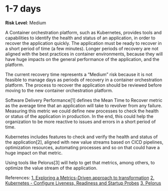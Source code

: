 # 1-7 days

**Risk Level**: Medium

A Container orchestration platform, such as Kubernetes, provides tools and
capabilities to identify the health and status of an application, in order
to recover the application quickly. The application must be ready to recover
in a short period of time (a few minutes). Longer periods of recovery are
not aligned with the best practices in container environments, because they
will have huge impacts on the general performance of the application,
and the platform.

The current recovery time represents a “Medium” risk because it is not
feasible to manage days as periods of recovery in a container orchestration
platform. The process to recover the application should be reviewed before
moving to the new container orchestration platform.

Software Delivery Performance[1] defines the Mean Time to Recover metric as the
average time that an application will take to revolver from any failure.
Measuring this metric we could define new processes to check the health
or status of the application in production. In the end, this could help the
organization to be more reactive to issues and errors in a short period of time.

Kubernetes includes features to check and verify the health and status of the
application[2], aligned with new value streams based on CICD pipelines, optimization
resources, automating processes and so on that could have a huge impact on that metric.

Using tools like Pelorus[3] will help to get that metrics, among others, to
optimize the value stream of the application.

References:
[1. Exploring a Metrics-Driven approach to transformation](https://cloud.redhat.com/blog/exploring-a-metrics-driven-approach-to-transformation)
[2. Kubernetes - Configure Liveness, Readiness and Startup Probes](https://kubernetes.io/docs/tasks/configure-pod-container/configure-liveness-readiness-startup-probes/)
[3. Pelorus](https://pelorus.readthedocs.io/en/latest/#software-delivery-performance-as-an-outcome)
